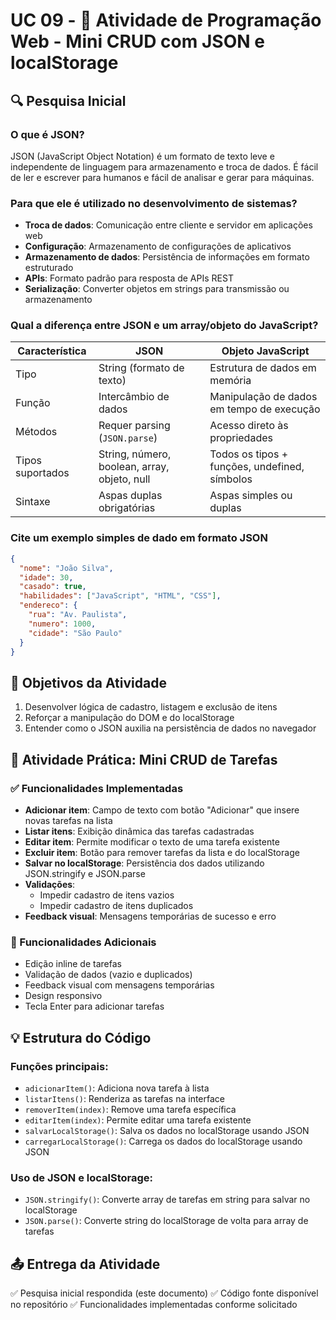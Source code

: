 # UC 09 - 🧠 Atividade de Programação Web - Mini CRUD com JSON e localStorage

## 🔍 Pesquisa Inicial

### O que é JSON?

JSON (JavaScript Object Notation) é um formato de texto leve e independente de linguagem para armazenamento e troca de dados. É fácil de ler e escrever para humanos e fácil de analisar e gerar para máquinas.

### Para que ele é utilizado no desenvolvimento de sistemas?

- **Troca de dados**: Comunicação entre cliente e servidor em aplicações web
- **Configuração**: Armazenamento de configurações de aplicativos
- **Armazenamento de dados**: Persistência de informações em formato estruturado
- **APIs**: Formato padrão para resposta de APIs REST
- **Serialização**: Converter objetos em strings para transmissão ou armazenamento

### Qual a diferença entre JSON e um array/objeto do JavaScript?

| Característica | JSON | Objeto JavaScript |
|----------------|------|-------------------|
| Tipo | String (formato de texto) | Estrutura de dados em memória |
| Função | Intercâmbio de dados | Manipulação de dados em tempo de execução |
| Métodos | Requer parsing (`JSON.parse`) | Acesso direto às propriedades |
| Tipos suportados | String, número, boolean, array, objeto, null | Todos os tipos + funções, undefined, símbolos |
| Sintaxe | Aspas duplas obrigatórias | Aspas simples ou duplas |

### Cite um exemplo simples de dado em formato JSON

```json
{
  "nome": "João Silva",
  "idade": 30,
  "casado": true,
  "habilidades": ["JavaScript", "HTML", "CSS"],
  "endereco": {
    "rua": "Av. Paulista",
    "numero": 1000,
    "cidade": "São Paulo"
  }
}
```

## 🎯 Objetivos da Atividade

1. Desenvolver lógica de cadastro, listagem e exclusão de itens
2. Reforçar a manipulação do DOM e do localStorage
3. Entender como o JSON auxilia na persistência de dados no navegador

## 📝 Atividade Prática: Mini CRUD de Tarefas

### ✅ Funcionalidades Implementadas

- **Adicionar item**: Campo de texto com botão "Adicionar" que insere novas tarefas na lista
- **Listar itens**: Exibição dinâmica das tarefas cadastradas
- **Editar item**: Permite modificar o texto de uma tarefa existente
- **Excluir item**: Botão para remover tarefas da lista e do localStorage
- **Salvar no localStorage**: Persistência dos dados utilizando JSON.stringify e JSON.parse
- **Validações**: 
  - Impedir cadastro de itens vazios
  - Impedir cadastro de itens duplicados
- **Feedback visual**: Mensagens temporárias de sucesso e erro

### 🧩 Funcionalidades Adicionais

- Edição inline de tarefas
- Validação de dados (vazio e duplicados)
- Feedback visual com mensagens temporárias
- Design responsivo
- Tecla Enter para adicionar tarefas

## 💡 Estrutura do Código

### Funções principais:

- `adicionarItem()`: Adiciona nova tarefa à lista
- `listarItens()`: Renderiza as tarefas na interface
- `removerItem(index)`: Remove uma tarefa específica
- `editarItem(index)`: Permite editar uma tarefa existente
- `salvarLocalStorage()`: Salva os dados no localStorage usando JSON
- `carregarLocalStorage()`: Carrega os dados do localStorage usando JSON

### Uso de JSON e localStorage:

- `JSON.stringify()`: Converte array de tarefas em string para salvar no localStorage
- `JSON.parse()`: Converte string do localStorage de volta para array de tarefas

## 📤 Entrega da Atividade

✅ Pesquisa inicial respondida (este documento)
✅ Código fonte disponível no repositório
✅ Funcionalidades implementadas conforme solicitado